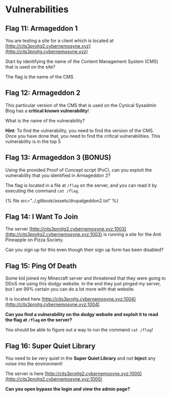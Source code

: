 # Vulnerabilities

## Flag 1**1**: Armageddon 1

You are testing a site for a client which is located at [http://cits3projtg2.cybernemosyne.xyz](http://cits3projtg.cybernemosyne.xyz)

Start by identifying the name of the Content Management System \(CMS\) that is used on the site?

The flag is the name of the CMS

## Flag 12: Armageddon 2

This particular version of the CMS that is used on the Cynical Sysadmin Blog has a **critical known vulnerability**!

What is the name of the vulnerability?

**Hint**: To find the vulnerability, you need to find the version of the CMS. Once you have done that, you need to find the critical vulnerabilities. This vulnerability is in the top 5 

## Flag 13: Armageddon 3 \(BONUS\)

Using the provided Proof of Concept script \(PoC\), can you exploit the vulnerability that you identified in Armageddon 2?

The flag is located in a file at `/flag` on the server, and you can read it by executing the command `cat /flag`.

{% file src="../.gitbook/assets/drupalgeddon2.txt" %}

## Flag 14: I Want To Join

The server [http://cits3projtg2.cybernemosyne.xyz:1003](http://cits3projtg2.cybernemosyne.xyz:1003) is running a site for the Anti Pineapple on Pizza Society.

Can you sign up for this even though their sign up form has been disabled?

## Flag 15: Ping Of Death

Some kid joined my Minecraft server and threatened that they were going to DDoS me using this dodgy website. In the end they just pinged my server, but I am 99% certain you can do a lot more with that website.

It is located here [http://cits3projtg.cybernemosyne.xyz:1004](http://cits3projtg.cybernemosyne.xyz:1004)

**Can you find a vulnerability on the dodgy website and exploit it to read the flag at `/flag` on the server?**

You should be able to figure out a way to run the command `cat /flag`!

## Flag 16: Super Quiet Library

You need to be very quiet in the **Super Quiet Library** and not **Inject** any noise into the environment!

The server is here [http://cits3projtg2.cybernemosyne.xyz:1000](http://cits3projtg2.cybernemosyne.xyz:1000)

**Can you open bypass the login and view the admin page?**


